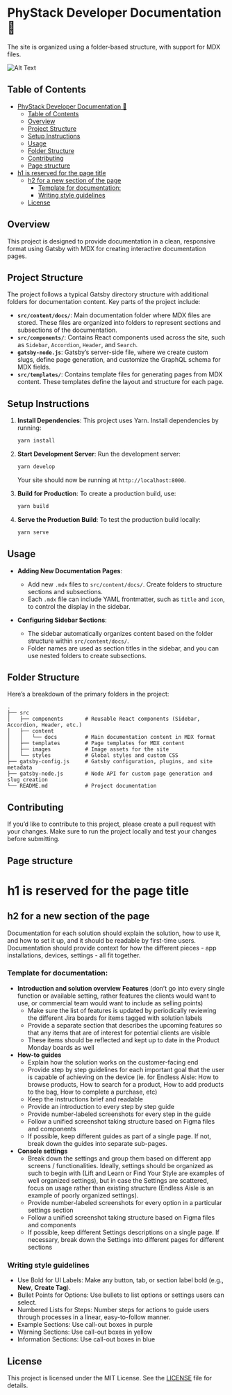 # PhyStack Developer Documentation 🚀

The site is organized using a folder-based structure, with support for MDX files.

![Alt Text](https://media.giphy.com/media/o0vwzuFwCGAFO/giphy.gif?cid=790b7611tpq5m5otqerlnwslqo4w0768xq1sjcsy6ikewcse&ep=v1_gifs_search&rid=giphy.gif)

## Table of Contents

- [PhyStack Developer Documentation 🚀](#phystack-developer-documentation-)
  - [Table of Contents](#table-of-contents)
  - [Overview](#overview)
  - [Project Structure](#project-structure)
  - [Setup Instructions](#setup-instructions)
  - [Usage](#usage)
  - [Folder Structure](#folder-structure)
  - [Contributing](#contributing)
  - [Page structure](#page-structure)
- [h1 is reserved for the page title](#h1-is-reserved-for-the-page-title)
  - [h2 for a new section of the page](#h2-for-a-new-section-of-the-page)
    - [Template for documentation:](#template-for-documentation)
    - [Writing style guidelines](#writing-style-guidelines)
  - [License](#license)

## Overview

This project is designed to provide documentation in a clean, responsive format using Gatsby with MDX for creating interactive documentation pages.

## Project Structure

The project follows a typical Gatsby directory structure with additional folders for documentation content. Key parts of the project include:

- **`src/content/docs/`**: Main documentation folder where MDX files are stored. These files are organized into folders to represent sections and subsections of the documentation.
- **`src/components/`**: Contains React components used across the site, such as `Sidebar`, `Accordion`, `Header`, and `Search`.
- **`gatsby-node.js`**: Gatsby’s server-side file, where we create custom slugs, define page generation, and customize the GraphQL schema for MDX fields.
- **`src/templates/`**: Contains template files for generating pages from MDX content. These templates define the layout and structure for each page.

## Setup Instructions

1. **Install Dependencies**:
   This project uses Yarn. Install dependencies by running:

   ```bash
   yarn install
   ```

2. **Start Development Server**:
   Run the development server:

   ```bash
   yarn develop
   ```

   Your site should now be running at `http://localhost:8000`.

3. **Build for Production**:
   To create a production build, use:

   ```bash
   yarn build
   ```

4. **Serve the Production Build**:
   To test the production build locally:
   ```bash
   yarn serve
   ```

## Usage

- **Adding New Documentation Pages**:

  - Add new `.mdx` files to `src/content/docs/`. Create folders to structure sections and subsections.
  - Each `.mdx` file can include YAML frontmatter, such as `title` and `icon`, to control the display in the sidebar.

- **Configuring Sidebar Sections**:

  - The sidebar automatically organizes content based on the folder structure within `src/content/docs/`.
  - Folder names are used as section titles in the sidebar, and you can use nested folders to create subsections.

## Folder Structure

Here’s a breakdown of the primary folders in the project:

```
.
├── src
│   ├── components       # Reusable React components (Sidebar, Accordion, Header, etc.)
│   ├── content
│   │   └── docs         # Main documentation content in MDX format
│   ├── templates        # Page templates for MDX content
│   ├── images           # Image assets for the site
│   └── styles           # Global styles and custom CSS
├── gatsby-config.js     # Gatsby configuration, plugins, and site metadata
├── gatsby-node.js       # Node API for custom page generation and slug creation
└── README.md            # Project documentation
```

## Contributing

If you’d like to contribute to this project, please create a pull request with your changes. Make sure to run the project locally and test your changes before submitting.

## Page structure

# h1 is reserved for the page title

## h2 for a new section of the page

Documentation for each solution should explain the solution, how to use it, and how to set it up, and it should be readable by first-time users. Documentation should provide context for how the different pieces - app installations, devices, settings - all fit together.

### Template for documentation:

- **Introduction and solution overview**
  **Features** (don’t go into every single function or available setting, rather features the clients would want to use, or commercial team would want to include as selling points)
  - Make sure the list of features is updated by periodically reviewing the different Jira boards for items tagged with solution labels
  - Provide a separate section that describes the upcoming features so that any items that are of interest for potential clients are visible
  - These items should be reflected and kept up to date in the Product Monday boards as well
- **How-to guides**
  - Explain how the solution works on the customer-facing end
  - Provide step by step guidelines for each important goal that the user is capable of achieving on the device (ie. for Endless Aisle: How to browse products, How to search for a product, How to add products to the bag, How to complete a purchase, etc)
  - Keep the instructions brief and readable
  - Provide an introduction to every step by step guide
  - Provide number-labeled screenshots for every step in the guide
  - Follow a unified screenshot taking structure based on Figma files and components
  - If possible, keep different guides as part of a single page. If not, break down the guides into separate sub-pages.
- **Console settings**
  - Break down the settings and group them based on different app screens / functionalities. Ideally, settings should be organized as such to begin with (Lift and Learn or Find Your Style are examples of well organized settings), but in case the Settings are scattered, focus on usage rather than existing structure (Endless Aisle is an example of poorly organized settings).
  - Provide number-labeled screenshots for every option in a particular settings section
  - Follow a unified screenshot taking structure based on Figma files and components
  - If possible, keep different Settings descriptions on a single page. If necessary, break down the Settings into different pages for different sections

### Writing style guidelines

- Use Bold for UI Labels: Make any button, tab, or section label bold (e.g., **New**, **Create Tag**).
- Bullet Points for Options: Use bullets to list options or settings users can select.
- Numbered Lists for Steps: Number steps for actions to guide users through processes in a linear, easy-to-follow manner.
- Example Sections: Use call-out boxes in purple
- Warning Sections: Use call-out boxes in yellow
- Information Sections: Use call-out boxes in blue

## License

This project is licensed under the MIT License. See the [LICENSE](./LICENSE) file for details.
